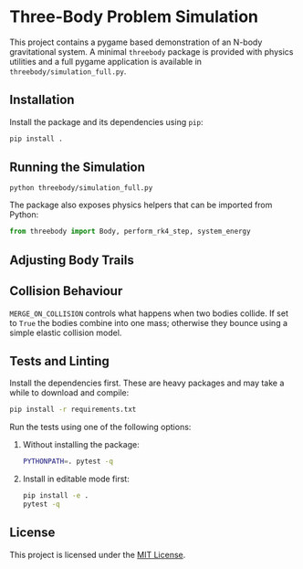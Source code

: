 # Three-Body Problem Simulation

This project contains a pygame based demonstration of an N-body gravitational system.
A minimal `threebody` package is provided with physics utilities and a full
pygame application is available in `threebody/simulation_full.py`.

## Installation

Install the package and its dependencies using `pip`:

```bash
pip install .
```

## Running the Simulation

```
python threebody/simulation_full.py
```

The package also exposes physics helpers that can be imported from Python:

```python
from threebody import Body, perform_rk4_step, system_energy
```

## Adjusting Body Trails



## Collision Behaviour

`MERGE_ON_COLLISION` controls what happens when two bodies collide. If set to
`True` the bodies combine into one mass; otherwise they bounce using a simple
elastic collision model.

## Tests and Linting

Install the dependencies first. These are heavy packages and may take a while to
download and compile:

```bash
pip install -r requirements.txt
```

Run the tests using one of the following options:

1. Without installing the package:

   ```bash
   PYTHONPATH=. pytest -q
   ```

2. Install in editable mode first:

   ```bash
   pip install -e .
   pytest -q
   ```

## License

This project is licensed under the [MIT License](LICENSE).

